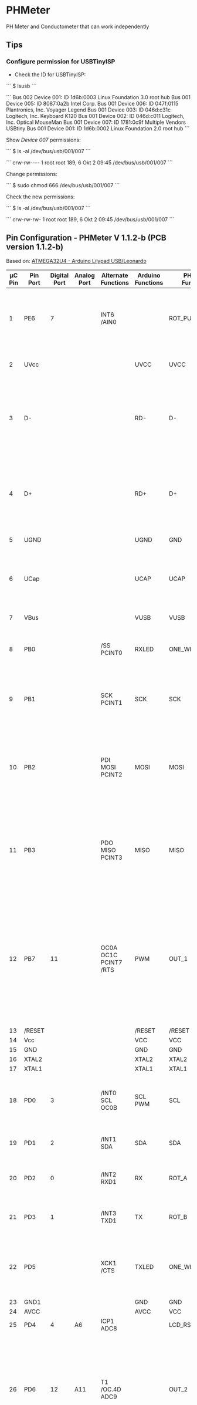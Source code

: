 # PHMeter

PH Meter and Conductometer that can work independently

## Tips

### Configure permission for USBTinyISP

- Check the ID for USBTinyISP:

´´´
$ lsusb
´´´

´´´
Bus 002 Device 001: ID 1d6b:0003 Linux Foundation 3.0 root hub
Bus 001 Device 005: ID 8087:0a2b Intel Corp.
Bus 001 Device 006: ID 047f:0115 Plantronics, Inc. Voyager Legend
Bus 001 Device 003: ID 046d:c31c Logitech, Inc. Keyboard K120
Bus 001 Device 002: ID 046d:c011 Logitech, Inc. Optical MouseMan
Bus 001 Device 007: ID 1781:0c9f Multiple Vendors USBtiny
Bus 001 Device 001: ID 1d6b:0002 Linux Foundation 2.0 root hub
´´´

Show _Device 007_ permissions:

´´´
$ ls -al /dev/bus/usb/001/007
´´´

´´´
crw-rw---- 1 root root 189, 6 Okt 2 09:45 /dev/bus/usb/001/007
´´´

Change permissions:

´´´
$ sudo chmod 666 /dev/bus/usb/001/007
´´´

Check the new permissions:

´´´
$ ls -al /dev/bus/usb/001/007
´´´

´´´
crw-rw-rw- 1 root root 189, 6 Okt 2 09:45 /dev/bus/usb/001/007
´´´

## Pin Configuration - PHMeter V 1.1.2-b (PCB version 1.1.2-b)

Based on: [ATMEGA32U4 - Arduino Lilypad USB/Leonardo](https://docs.arduino.cc/hacking/hardware/PinMapping32u4)

| µC Pin | Pin Port | Digital Port | Analog Port | Alternate Functions                           | Arduino Functions | PHMeter Functions | Description                                                                                                                                                                                                                                                     |
| ------ | -------- | ------------ | ----------- | --------------------------------------------- | ----------------- | ----------------- | --------------------------------------------------------------------------------------------------------------------------------------------------------------------------------------------------------------------------------------------------------------- |
| 1      | PE6      | 7            |             | INT6 <br /> /AIN0                             |                   | ROT_PUSH          | - **Rotary push button**. <br /> - External Interrupt 6 Input. <br /> - Analog Comparator Positive Input.                                                                                                                                                       |
| 2      | UVcc     |              |             |                                               | UVCC              | UVCC              | USB Pads Internal Regulator Input supply voltage.                                                                                                                                                                                                               |
| 3      | D-       |              |             |                                               | RD-               | D-                | USB Full speed / Low Speed Negative Data Upstream Port. Should be connected to the USB D- connector pin with a serial 22 Ohm resistor.                                                                                                                          |
| 4      | D+       |              |             |                                               | RD+               | D+                | USB Full speed / Low Speed Positive Data Upstream Port. Should be connected to the USB D+ connector pin with a serial 22 Ohm resistor.                                                                                                                          |
| 5      | UGND     |              |             |                                               | UGND              | GND               | USB Pads Ground.                                                                                                                                                                                                                                                |
| 6      | UCap     |              |             |                                               | UCAP              | UCAP              | USB Pads Internal Regulator Output supply voltage. Should be connected to an external capacitor (1μF).                                                                                                                                                          |
| 7      | VBus     |              |             |                                               | VUSB              | VUSB              | USB VBUS monitor input.                                                                                                                                                                                                                                         |
| 8      | PB0      |              |             | /SS <br /> PCINT0                             | RXLED             | ONE_WIRE_1        | - **Ext. OneWire 1**. <br /> - SPI Slave Select input. <br /> - Pin Change Interrupt 0.                                                                                                                                                                         |
| 9      | PB1      |              |             | SCK <br /> PCINT1                             | SCK               | SCK               | - **SCK for external Flash Memory.** <br /> - SPI Bus Serial Clock. <br /> - Pin Change Interrupt 1.                                                                                                                                                            |
| 10     | PB2      |              |             | PDI <br /> MOSI <br /> PCINT2                 | MOSI              | MOSI              | - **MOSI for external Flash Memory.** <br /> - Programming Data Input. <br /> - SPI Bus Master Output/Slave Input. <br /> - Pin Change Interrupt 2.                                                                                                             |
| 11     | PB3      |              |             | PDO <br /> MISO <br /> PCINT3                 | MISO              | MISO              | - **MISO for external Flash Memory.** <br /> - Programming Data Output. <br /> - SPI Bus Master Input/Slave Output. <br /> - Pin Change Interrupt 3.                                                                                                            |
| 12     | PB7      | 11           |             | OC0A <br /> OC1C <br /> PCINT7 <br /> /RTS    | PWM               | OUT_1             | - **Pin for Input/Ouput 1 (PWM alkaline)**. <br /> - Output Compare and PWM Output A for Timer/Counter0. <br /> - Output Compare and PWM Output C for Timer/Counter1. <br /> - Pin Change Interrupt 7. <br /> - UART flow control RTS signal.                   |
| 13     | /RESET   |              |             |                                               | /RESET            | /RESET            | Reset input.                                                                                                                                                                                                                                                    |
| 14     | Vcc      |              |             |                                               | VCC               | VCC               |                                                                                                                                                                                                                                                                 |
| 15     | GND      |              |             |                                               | GND               | GND               |                                                                                                                                                                                                                                                                 |
| 16     | XTAL2    |              |             |                                               | XTAL2             | XTAL2             |                                                                                                                                                                                                                                                                 |
| 17     | XTAL1    |              |             |                                               | XTAL1             | XTAL1             |                                                                                                                                                                                                                                                                 |
| 18     | PD0      | 3            |             | /INT0 <br /> SCL <br /> OC0B                  | SCL <br /> PWM    | SCL               | - External Interrupt0 Input. <br /> - TWI Serial CLock. <br /> - Output Compare for Timer/Counter0.                                                                                                                                                             |
| 19     | PD1      | 2            |             | /INT1 <br /> SDA                              | SDA               | SDA               | - External Interrupt1 Input. <br /> - TWI Serial Data.                                                                                                                                                                                                          |
| 20     | PD2      | 0            |             | /INT2 <br /> RXD1                             | RX                | ROT_A             | - **Rotary A pin**. <br /> - External Interrupt2 Input. <br /> - USART1 Receive Pin.                                                                                                                                                                            |
| 21     | PD3      | 1            |             | /INT3 <br > TXD1                              | TX                | ROT_B             | - **Rotary B pin**. <br /> - External Interrupt3 Input. <br /> - USART1 Trasmit Pin.                                                                                                                                          |
| 22     | PD5      |              |             | XCK1 <br /> /CTS                              | TXLED             | ONE_WIRE_2        | - **Ext. OneWire 2**. <br /> - USART1 External Clock Input/Output. <br /> - UART flow control /CTS signal).                                                                                                                                                     |
| 23     | GND1     |              |             |                                               | GND               | GND               |                                                                                                                                                                                                                                                                 |
| 24     | AVCC     |              |             |                                               | AVCC              | VCC               |                                                                                                                                                                                                                                                                 |
| 25     | PD4      | 4            | A6          | ICP1 <br /> ADC8                              |                   | LCD_RS            | **LCD - Chip Select pin**.                                                                                                                                                                                                                                      |
| 26     | PD6      | 12           | A11         | T1 <br /> /OC.4D <br /> ADC9                  |                   | OUT_2             | - **Pin for Input/Ouput 2 (acidic)**. <br /> - Timer/Counter1 Clock Input . <br /> - Timer 4 Output Complementary Compare D / PWM output. <br /> - Analog to Digital Converter channel 9.                                                                       |
| 27     | PD7      | 6            | A7          | T0 <br /> OC.4D <br /> ADC10                  | PWM               | LCD_EN            | - **LCD - Enable pin**. <br /> - Timer/Counter0 Clock Input. <br /> - Timer 4 Output Compare D / PWM output. <br /> - Analog to Digital Converter channel 10.                                                                                                   |
| 28     | PB4      | 8            | A8          | PCINT4 <br /> ADC11                           |                   | LCD_D4            | - **LCD - D4 pin**. <br /> - Pin Change Interrupt 4. <br /> - Analog to Digital Converter channel 11.                                                                                                                                                           |
| 29     | PB5      | 9            | A9          | OC1A <br /> PCINT5 <br /> /OC.4B <br /> ADC12 | PWM               | LCD_D5            | - **LCD - D5 pin**. <br /> - Output Compare and PWM Output A for Timer/Counter1. <br /> - Pin Change Interrupt 5. <br /> - Timer 4 Complementary Output Compare B / PWM output. <br /> - Analog to Digital Converter channel 12.                                |
| 30     | PB6      | 10           | A10         | OC1B <br /> PCINT6 <br /> OC.4B <br /> ADC13  | PWM               | LCD_D6            | - **LCD - D6 pin**. <br /> - Output Compare and PWM Output B for Timer/Counter1. <br /> - Pin Change Interrupt 6. <br /> - Timer 4 Output Compare B / PWM output. <br /> - Analog to Digital Converter channel 13.                                              |
| 31     | PC6      | 5            |             | OC.3A <br /> /OC4A                            | PWM               | LCD_D7            | - **LCD - D7 pin**. <br /> - Output Compare and PWM output A for Timer/Counter3. <br /> - Output Compare and complementary PWM output A for Timer 4.                                                                                                            |
| 32     | PC7      | 13           |             | ICP3 <br /> CLK0 <br /> OC4A                  | PWM               | MONITORING_LED    | - **LCD - LED(+)**. <br /> - **LCD - VO**. <br /> - **LCD - VDD**. <br /> - **LED for check bioreactor code run correctly**. <br /> - Input Capture Timer 3. <br /> - CLK0 (Divided System Clock). <br /> - Output Compare and direct PWM output A for Timer 4. |
| 33     | PE2      |              |             | /HWB                                          | /HWB              | /HWB              |  - **Enable Flash Memory**. <br />  - **Communication LED**. <br /> - Hardware bootloader activation.                                                                                                                                                                                                                                 |
| 34     | VCC1     |              |             |                                               | VCC               | VCC               |                                                                                                                                                                                                                                                                 |
| 35     | GND2     |              |             |                                               | GND               | GND               |                                                                                                                                                                                                                                                                 |
| 36     | PF7      |              | A0          | ADC7 <br /> TDI                               |                   | PH_DATA       | - **Data for HX711**. <br /> - ADC input channel 7. <br /> - JTAG Test Data Input.                                                                                                                                                                              |
| 37     | PF6      |              | A1          | ADC6 <br /> TDO                               |                   | PH_CLK        | - **Clock for HX711**. <br /> - ADC input channel 6. <BR /> - JTAG Test Data Output.                                                                                                                                                                            |
| 38     | PF5      |              | A2          | ADC5 <br /> TMS                               |                   | OUT_3             | - **Pin for Input/Ouput 3**. <br /> - ADC input channel 5. <br /> - JTAG Test Mode Select.                                                                                                                                                                      |
| 39     | PF4      |              | A3          | ADC4 <br /> TCK                               |                   | OUT_4             | - **Pin for Input/Ouput 4**. <br /> - ADC input channel 4. <br /> - JTAG Test Clock.                                                                                                                                                                            |
| 40     | PF1      |              | A4          | ADC1                                          |                   | BAT_LEVEL         | - **Battery level**. <br /> - ADC input channel 1.                                                                                                                                                                                                             |
| 41     | PF0      |              | A5          | ADC0                                          |                   | CONDUCTOMETER     | - **Conductometer pin**. <br /> - ADC input channel 0.                                                                                                                                                                                                          |
| 42     | AREF     |              |             |                                               | AREF              | AREF              | AREF                                                                                                                                                                                                                                                            |
| 43     | GND3     |              |             |                                               | GND               | GND               |                                                                                                                                                                                                                                                                 |
| 44     | AVCC1    |              |             |                                               | AVCC              | VCC               |                                                                                                                                                                                                                                                                 |
